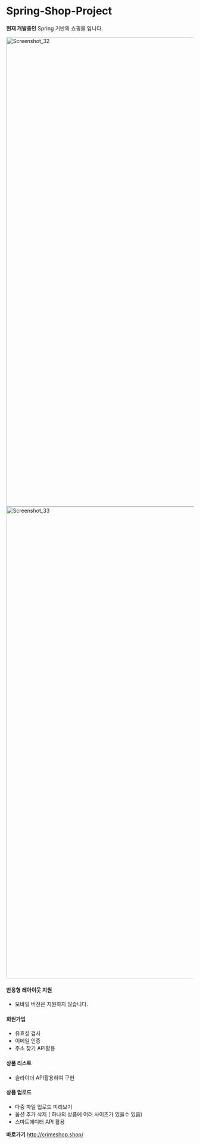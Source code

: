 # Spring-Shop-Project
__현재 개발중인__ Spring 기반의 쇼핑몰 입니다.


<img width="1257" alt="Screenshot_32" src="https://user-images.githubusercontent.com/73155761/113893322-dcb26480-9801-11eb-88b0-fcc7cc55a275.png">
<img width="1263" alt="Screenshot_33" src="https://user-images.githubusercontent.com/73155761/113893330-df14be80-9801-11eb-8898-f596a2a74797.png">



#### 반응형 레아이웃 지원
* 모바일 버전은 지원하지 않습니다.

#### 회원가입
* 유효성 검사
* 이메일 인증
* 주소 찾기 API활용

#### 상품 리스트
* 슬라이더 API활용하여 구현

#### 상품 업로드
* 다중 파일 업로드 미리보기
* 옵션 추가 삭제 ( 하나의 상품에 여러 사이즈가 있을수 있음)
* 스마트에디터 API 활용 



__바로가기__   <http://crimeshop.shop/>
